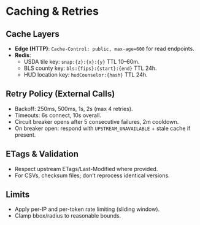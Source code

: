 # Caching & Retries

## Cache Layers
- **Edge (HTTP)**: `Cache-Control: public, max-age=600` for read endpoints.
- **Redis**:
  - USDA tile key: `snap:{z}:{x}:{y}` TTL 10–60m.
  - BLS county key: `bls:{fips}:{start}:{end}` TTL 24h.
  - HUD location key: `hudCounselor:{hash}` TTL 24h.

## Retry Policy (External Calls)
- Backoff: 250ms, 500ms, 1s, 2s (max 4 retries).
- Timeouts: 6s connect, 10s overall.
- Circuit breaker opens after 5 consecutive failures, 2m cooldown.
- On breaker open: respond with `UPSTREAM_UNAVAILABLE` + stale cache if present.

## ETags & Validation
- Respect upstream ETags/Last-Modified where provided.
- For CSVs, checksum files; don’t reprocess identical versions.

## Limits
- Apply per-IP and per-token rate limiting (sliding window).
- Clamp bbox/radius to reasonable bounds.

